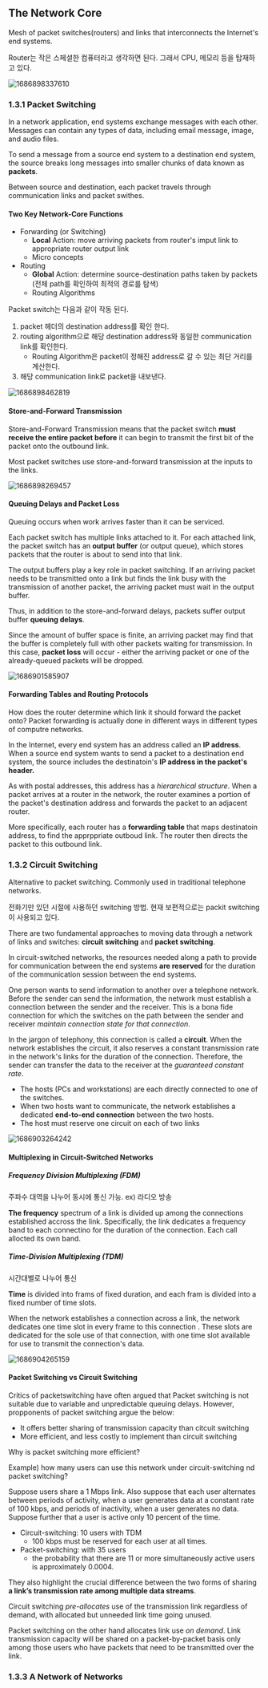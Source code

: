 ## The Network Core

Mesh of packet switches(routers) and links that interconnects the Internet's end systems.

Router는 작은 스페셜한 컴퓨터라고 생각하면 된다. 그래서 CPU, 메모리 등을 탑재하고 있다.

![1686898337610](image/3_the_network_core/1686898337610.png)

### 1.3.1 Packet Switching

In a network application, end systems exchange messages with each other. Messages can contain any types of data, including email message, image, and audio files.

To send a message from a source end system to a destination end system, the source breaks long messages into smaller chunks of data known as **packets**.

Between source and destination, each packet travels through communication links and packet swithes.

#### Two Key Network-Core Functions

- Forwarding (or Switching)
  - **Local** Action: move arriving packets from router's imput link to appropriate router output link
  - Micro concepts
- Routing
  - **Global** Action: determine source-destination paths taken by packets (전체 path를 확인하여 최적의 경로를 탐색)
  - Routing Algorithms

Packet switch는 다음과 같이 작동 된다.

1. packet 헤더의 destination address를 확인 한다.
2. routing algorithm으로 해당 destination address와 동일한 communication link를 확인한다.
   * Routing Algorithm은 packet이 정해진 address로 갈 수 있는 최단 거리를 계산한다.
3. 해당 communication link로 packet을 내보낸다.

![1686898462819](https://file+.vscode-resource.vscode-cdn.net/Users/minha/Documents/5-study/Computer-Network-Study/Chapter_1/Hacoon/image/3_the_network_core/1686898462819.png)

#### Store-and-Forward Transmission

Store-and-Forward Transmission means that the packet switch **must receive the entire packet before** it can begin to transmit the first bit of the packet onto the outbound link.

Most packet switches use store-and-forward transmission at the inputs to the links.

![1686898269457](https://file+.vscode-resource.vscode-cdn.net/Users/minha/Documents/5-study/Computer-Network-Study/Chapter_1/Hacoon/image/3_the_network_core/1686898269457.png)

#### Queuing Delays and Packet Loss

Queuing occurs when work arrives faster than it can be serviced.

Each packet switch has multiple links attached to it. For each attached link, the packet switch has an **output buffer** (or output queue), which stores packets that the router is about to send into that link.

The output buffers play a key role in packet switching. If an arriving packet needs to be transmitted onto a link but finds the link busy with the transmission of another packet, the arriving packet must wait in the output buffer.

Thus, in addition to the store-and-forward delays, packets suffer output buffer **queuing delays**.

Since the amount of buffer space is finite, an arriving packet may find that the buffer is completely full with other packets waiting for transmission. In this case, **packet loss** will occur - either the arriving packet or one of the already-queued packets will be dropped.

![1686901585907](image/3_the_network_core/1686901585907.png)

#### Forwarding Tables and Routing Protocols

How does the router determine which link it should forward the packet onto? Packet forwarding is actually done in different ways in different types of computre networks.

In the Internet, every end system has an address called an **IP address**. When a source end system wants to send a packet to a destination end system, the source includes the destinatoin's **IP address in the packet's header.**

As with postal addresses, this address has a *hierarchical structure*. When a packet arrives at a router in the network, the router examines a portion of the packet's destination address and forwards the packet to an adjacent router.

More specifically, each router has a **forwarding table** that maps destinatoin address, to find the apprppriate outboud link. The router then directs the packet to this outbound link.

### 1.3.2 Circuit Switching

Alternative to packet switching. Commonly used in traditional telephone networks.

전화기만 있던 시절에 사용하던 switching 방법. 현재 보편적으로는 packit switching이 사용되고 있다.

There are two fundamental approaches to moving data through a network of links and switches: **circuit switching** and **packet switching**.

In circuit-switched networks, the resources needed along a path to provide for communication between the end systems **are reserved** for the duration of the communication session between the end systems.

One person wants to send information to another over a telephone network. Before the sender can send the information, the network must establish a connection between the sender and the receiver. This is a bona fide connection for which the switches on the path between the sender and receiver *maintain connection state for that connection*.

In the jargon of telephony, this connection is called a **circuit**. When the network establishes the circuit, it also reserves a constant transmission rate in the network's links for the duration of the connection. Therefore, the sender can transfer the data to the receiver at the *guaranteed constant rate*.

- The hosts (PCs and workstations) are each directly connected to one of the switches.
- When two hosts want to communicate, the network establishes a dedicated **end-to-end connection** between the two hosts.
- The host must reserve one circuit on each of two links

![1686903264242](image/3_the_network_core/1686903264242.png)

#### Multiplexing in Circuit-Switched Networks

##### Frequency Division Multiplexing (FDM)

주파수 대역을 나누어 동시에 통신 가능. ex) 라디오 방송

**The frequency** spectrum of a link is divided up among the connections established accross the link. Specifically, the link dedicates a frequency band to each connectino for the duration of the connection. Each call allocted its own band.

##### Time-Division Multiplexing (TDM)

시간대별로 나누어 통신

**Time** is divided into frams of fixed duration, and each fram is divided into a fixed number of time slots.

When the network establishes a connection across a link, the network dedicates one time slot in every frame to this connection . These slots are dedicated for the sole use of that connection, with one time slot available for use to transmit the connection's data.

![1686904265159](image/3_the_network_core/1686904265159.png)

#### Packet Switching vs Circuit Switching

Critics of packetswitching have often argued that Packet switching is not suitable due to variable and unpredictable queuing delays. However, propponents of packet switching argue the below:

- It offers better sharing of transmission capacity than citcuit switching
- More efficient, and less costly to implement than circuit switching

Why is packet switching more efficient?

Example) how many users can use this network under circuit-switching nd packet switching?

Suppose users share a 1 Mbps link. Also suppose that each user alternates between periods of activity, when a user generates data at a constant rate of 100 kbps, and periods of inactivity, when a user generates no data. Suppose further
that a user is active only 10 percent of the time.

- Circuit-switching: 10 users with TDM
  - 100 kbps must be reserved for each user at all times.
- Packet-switching: with 35 users
  - the probability that there are 11 or more simultaneously active users is approximately 0.0004.

They also highlight the crucial difference between the two forms of sharing **a link’s transmission rate among multiple data streams**. 

Circuit switching *pre-allocates* use of the transmission link regardless of demand, with allocated but unneeded link time going unused.

Packet switching on the other hand allocates link use *on demand*. Link transmission capacity will be shared on a packet-by-packet basis only among those users who have packets that need to be transmitted over the link.

### 1.3.3 A Network of Networks


|  |  |  |
| - | - | - |
